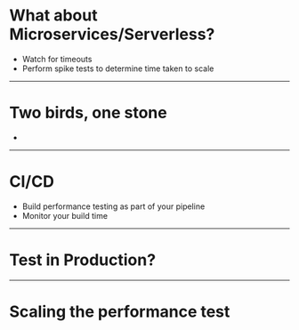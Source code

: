 <!-- sectionTitle: Performance Engineering -->
# What about Microservices/Serverless?
- Watch for timeouts
- Perform spike tests to determine time taken to scale

--- 

# Two birds, one stone 
- 

---

# CI/CD
- Build performance testing as part of your pipeline 
- Monitor your build time

---

# Test in Production?

--- 

# Scaling the performance test
